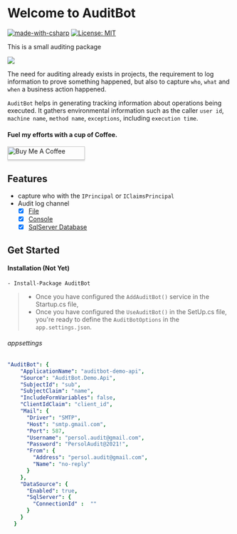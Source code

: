 # Welcome to AuditBot
[![made-with-csharp](https://img.shields.io/badge/csharp-1f425f?logo=c#)](https://microsoft.com/csharp)
[![License: MIT](https://img.shields.io/badge/License-MIT-yellow.svg)](https://opensource.org/licenses/MIT)

This is a small auditing package

![](https://vistr.dev/badge?repo=mkojoa.AuditBot&color=0058AD)

The need for auditing already exists in projects, 
the requirement to log information to prove something happened, 
but also to capture `who`, `what` and `when` a business action happened.

`AuditBot` helps in generating tracking information about operations being executed. 
It gathers environmental information such as the caller
 `user id`, `machine name`, `method name`, `exceptions`, 
including `execution time`.

#### Fuel my efforts with a cup of Coffee.
<a href="https://www.buymeacoffee.com/mkojoa" target="_blank"><img src="https://www.buymeacoffee.com/assets/img/custom_images/orange_img.png" alt="Buy Me A Coffee" style="height:30px !important;width: 174px !important;box-shadow: 0px 3px 2px 0px rgba(190, 190, 190, 0.5) !important;-webkit-box-shadow: 0px 3px 2px 0px rgba(190, 190, 190, 0.5) !important;" ></a>

## Features

- capture who with the `IPrincipal` or `IClaimsPrincipal`
- Audit log channel 
    - [X] [File](#eazy-logging)
    - [X] [Console](#eazy-logging)
    - [X] [SqlServer Database](#eazy-logging)

## Get Started

#### Installation (Not Yet)
    - Install-Package AuditBot

> - Once you have configured the `AddAuditBot()` service in the Startup.cs file, 
> - Once you have configured the `UseAuditBot()` in the SetUp.cs file, 
> you're ready to define the `AuditBotOptions` in the `app.settings.json`.

###### appsettings
```yaml
"AuditBot": {
    "ApplicationName": "auditbot-demo-api",
    "Source": "AuditBot.Demo.Api",
    "SubjectId": "sub",
    "SubjectClaim": "name",
    "IncludeFormVariables": false,
    "ClientIdClaim": "client_id",
    "Mail": {
      "Driver": "SMTP",
      "Host": "smtp.gmail.com",
      "Port": 587,
      "Username": "persol.audit@gmail.com",
      "Password": "PersolAudit@2021!",
      "From": {
        "Address": "persol.audit@gmail.com",
        "Name": "no-reply"
      }
    },
    "DataSource": {
      "Enabled": true,
      "SqlServer": {
        "ConnectionId" :  ""
      }
    }
  }
```